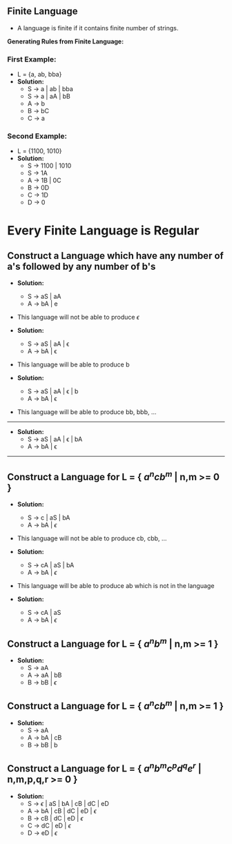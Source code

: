 ## Finite Language
- A language is finite if it contains finite number of strings.

**Generating Rules from Finite Language:**
### First Example:
- L = {a, ab, bba}
- **Solution:**
    - S -> a | ab | bba
    - S -> a | aA | bB
    - A -> b
    - B -> bC
    - C -> a
### Second Example:
- L = {1100, 1010}
- **Solution:**
    - S -> 1100 | 1010
    - S -> 1A
    - A -> 1B | 0C
    - B -> 0D
    - C -> 1D
    - D -> 0

# Every Finite Language is Regular

## Construct a Language which have any number of a's followed by any number of b's

- **Solution:**
    - S -> aS | aA
    - A -> bA | e
- This language will not be able to produce $\epsilon$

- **Solution:**
    - S -> aS | aA | ϵ
    - A -> bA | ϵ
- This language will be able to produce b

- **Solution:**
    - S -> aS | aA | ϵ | b
    - A -> bA | ϵ
- This language will be able to produce bb, bbb, ...

---
- **Solution:**
    - S -> aS | aA | ϵ | bA
    - A -> bA | ϵ
---

## Construct a Language for L = { $a^{n}cb^{m}$ | n,m >= 0 }

- **Solution:**
    - S -> c | aS | bA
    - A -> bA | $\epsilon$
- This language will not be able to produce cb, cbb, ...

- **Solution:**
    - S -> cA | aS | bA
    - A -> bA | $\epsilon$
- This language will be able to produce ab which is not in the language

- **Solution:**
    - S -> cA | aS
    - A -> bA | $\epsilon$

## Construct a Language for L = { $a^{n}b^{m}$ | n,m >= 1 }

- **Solution:**
    - S -> aA
    - A -> aA | bB
    - B -> bB | $\epsilon$

## Construct a Language for L = { $a^{n}cb^{m}$ | n,m >= 1 }

- **Solution:**
    - S -> aA
    - A -> bA | cB
    - B -> bB | b

## Construct a Language for L = { $a^{n}b^{m}c^{p}d^{q}e^{r}$ | n,m,p,q,r >= 0 }

- **Solution:**
    - S -> $\epsilon$ | aS | bA | cB | dC | eD
    - A -> bA | cB | dC | eD | $\epsilon$
    - B -> cB | dC | eD | $\epsilon$
    - C -> dC | eD | $\epsilon$
    - D -> eD | $\epsilon$